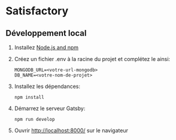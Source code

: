 # Satisfactory

## Développement local

1.  Installez [Node.js and npm](https://nodejs.org/en/)

1.  Créez un fichier .env à la racine du projet et complétez le ainsi:

        MONGODB_URL=<votre-url-mongodb>
        DB_NAME=<votre-nom-de-projet>

1.  Installez les dépendances:

        npm install

1.  Démarrez le serveur Gatsby:

        npm run develop

1.  Ouvrir [http://localhost:8000/](http://localhost:8000/) sur le navigateur
